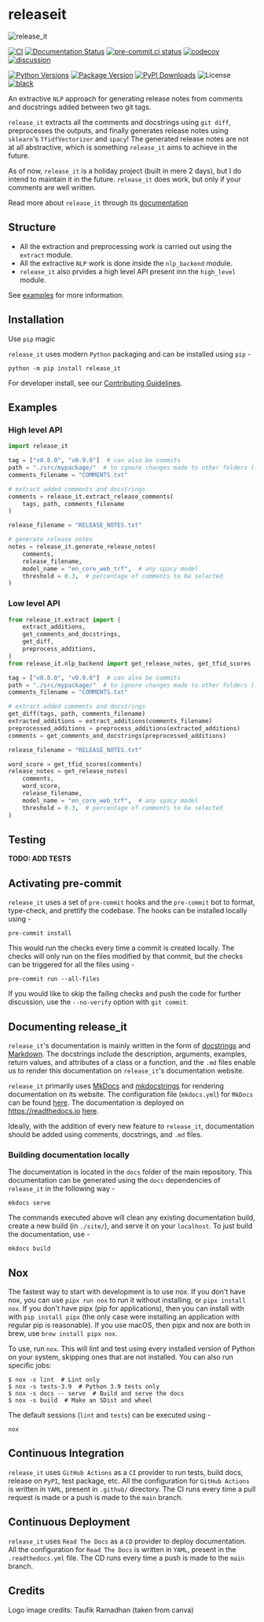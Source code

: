 # releaseit

![release_it](https://user-images.githubusercontent.com/74055102/190672849-3d6886d1-558e-41cf-9e6d-a932f7de0997.png)

[![CI](https://github.com/Saransh-cpp/release_it/actions/workflows/ci.yml/badge.svg)](https://github.com/Saransh-cpp/release_it/actions/workflows/ci.yml)
[![Documentation Status](https://readthedocs.org/projects/release_it/badge/?version=latest)](https://release_it.readthedocs.io/en/latest/?badge=latest)
[![pre-commit.ci status](https://results.pre-commit.ci/badge/github/Saransh-cpp/release_it/main.svg)](https://results.pre-commit.ci/latest/github/Saransh-cpp/release_it/main)
[![codecov](https://codecov.io/gh/Saransh-cpp/release_it/branch/main/graph/badge.svg?token=L6ObHKhaZ7)](https://codecov.io/gh/Saransh-cpp/release_it)
[![discussion](https://img.shields.io/static/v1?label=Discussions&message=Ask&color=blue&logo=github)](https://github.com/Saransh-cpp/release_it/discussions)

[![Python Versions](https://img.shields.io/pypi/pyversions/release_it)](https://pypi.org/project/release_it/)
[![Package Version](https://badge.fury.io/py/release_it.svg)](https://pypi.org/project/release_it/)
[![PyPI Downloads](https://pepy.tech/badge/release_it)](https://pepy.tech/project/release_it)
![License](https://img.shields.io/github/license/Saransh-cpp/release_it?color=blue)
[![black](https://img.shields.io/badge/code%20style-black-000000.svg)](https://github.com/psf/black)

An extractive `NLP` approach for generating release notes from comments and
docstrings added between two git tags.

`release_it` extracts all the comments and docstrings using `git diff`,
preprocesses the outputs, and finally generates release notes using `sklearn`'s
`TfidfVectorizer` and `spacy`! The generated release notes are not at all
abstractive, which is something `release_it` aims to achieve in the future.

As of now, `release_it` is a holiday project (built in mere 2 days), but I do
intend to maintain it in the future. `release_it` does work, but only if your
comments are well written.

Read more about `release_it` through its
[documentation](https://release_it.readthedocs.io)

## Structure

- All the extraction and preprocessing work is carried out using the `extract`
  module.
- All the extractive `NLP` work is done inside the `nlp_backend` module.
- `release_it` also prvides a high level API present inn the `high_level`
  module.

See [examples](#Examples) for more information.

## Installation

Use `pip` magic

`release_it` uses modern `Python` packaging and can be installed using `pip` -

```
python -m pip install release_it
```

For developer install, see our
[Contributing Guidelines](https://github.com/Saransh-cpp/release_it/blob/main/release_it).

## Examples

### High level API

```py
import release_it

tag = ["v0.8.0", "v0.9.0"]  # can also be commits
path = "./src/mypackage/"  # to ignore changes made to other folders (./github/, docs/, etc) and files
comments_filename = "COMMENTS.txt"

# extract added comments and docstrings
comments = release_it.extract_release_comments(
    tags, path, comments_filename
)

release_filename = "RELEASE_NOTES.txt"

# generate release notes
notes = release_it.generate_release_notes(
    comments,
    release_filename,
    model_name = "en_core_web_trf",  # any spacy model
    threshold = 0.3,  # percentage of comments to be selected
)
```

### Low level API

```py
from release_it.extract import (
    extract_additions,
    get_comments_and_docstrings,
    get_diff,
    preprocess_additions,
)
from release_it.nlp_backend import get_release_notes, get_tfid_scores

tag = ["v0.8.0", "v0.9.0"]  # can also be commits
path = "./src/mypackage/"  # to ignore changes made to other folders (./github/, docs/, etc) and files
comments_filename = "COMMENTS.txt"

# extract added comments and docstrings
get_diff(tags, path, comments_filename)
extracted_additions = extract_additions(comments_filename)
preprocessed_additions = preprocess_additions(extracted_additions)
comments = get_comments_and_docstrings(preprocessed_additions)

release_filename = "RELEASE_NOTES.txt"

word_score = get_tfid_scores(comments)
release_notes = get_release_notes(
    comments,
    word_score,
    release_filename,
    model_name = "en_core_web_trf",  # any spacy model
    threshold = 0.3,  # percentage of comments to be selected
)
```

## Testing

**TODO: ADD TESTS**

## Activating pre-commit

`release_it` uses a set of `pre-commit` hooks and the `pre-commit` bot to
format, type-check, and prettify the codebase. The hooks can be installed
locally using -

```
pre-commit install
```

This would run the checks every time a commit is created locally. The checks
will only run on the files modified by that commit, but the checks can be
triggered for all the files using -

```
pre-commit run --all-files
```

If you would like to skip the failing checks and push the code for further
discussion, use the `--no-verify` option with `git commit`.

## Documenting release_it

`release_it`'s documentation is mainly written in the form of
[docstrings](https://peps.python.org/pep-0257/) and
[Markdown](https://en.wikipedia.org/wiki/Markdown). The docstrings include the
description, arguments, examples, return values, and attributes of a class or a
function, and the `.md` files enable us to render this documentation on
`release_it`'s documentation website.

`release_it` primarily uses [MkDocs](https://www.mkdocs.org/) and
[mkdocstrings](https://mkdocstrings.github.io/) for rendering documentation on
its website. The configuration file (`mkdocs.yml`) for `MkDocs` can be found
[here](https://github.com/Saransh-cpp/release_it/blob/main/mkdocs.yml). The
documentation is deployed on <https://readthedocs.io>
[here](https://release_it.readthedocs.io/en/latest/).

Ideally, with the addition of every new feature to `release_it`, documentation
should be added using comments, docstrings, and `.md` files.

### Building documentation locally

The documentation is located in the `docs` folder of the main repository. This
documentation can be generated using the `docs` dependencies of `release_it` in
the following way -

```
mkdocs serve
```

The commands executed above will clean any existing documentation build, create
a new build (in `./site/`), and serve it on your `localhost`. To just build the
documentation, use -

```
mkdocs build
```

## Nox

The fastest way to start with development is to use nox. If you don't have nox,
you can use `pipx run nox` to run it without installing, or `pipx install nox`.
If you don't have pipx (pip for applications), then you can install with with
`pip install pipx` (the only case were installing an application with regular
pip is reasonable). If you use macOS, then pipx and nox are both in brew, use
`brew install pipx nox`.

To use, run `nox`. This will lint and test using every installed version of
Python on your system, skipping ones that are not installed. You can also run
specific jobs:

```console
$ nox -s lint  # Lint only
$ nox -s tests-3.9  # Python 3.9 tests only
$ nox -s docs -- serve  # Build and serve the docs
$ nox -s build  # Make an SDist and wheel
```

The default sessions (`lint` and `tests`) can be executed using -

```
nox
```

## Continuous Integration

`release_it` uses `GitHub Actions` as a `CI` provider to run tests, build docs,
release on `PyPI`, test package, etc. All the configuration for `GitHub Actions`
is written in `YAML`, present in `.github/` directory. The CI runs every time a
pull request is made or a push is made to the `main` branch.

## Continuous Deployment

`release_it` uses `Read The Docs` as a `CD` provider to deploy documentation.
All the configuration for `Read The Docs` is written in `YAML`, present in the
`.readthedocs.yml` file. The CD runs every time a push is made to the `main`
branch.

## Credits

Logo image credits: Taufik Ramadhan (taken from canva)
